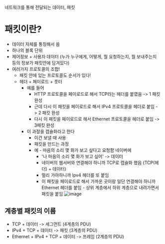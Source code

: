 네트워크를 통해 전달되는 데이터, 패킷
# 패킷이란?
- 데이터 자체를 통칭해서 씀
- 하나의 블록 단위 
- 제어정보 + 사용자 데이터 (누가 누구에게, 어떻게, 뭘 요청하는지, 뭘 보내주는지 등의 정보가 패킷안에 담겨있다) 
- 여러가지 프로토콜의 조합!
  - 패킷 안에 있는 프로토콜도 순서가 있다!
  - 헤더 + 페이로드 + 풋터 
    - 예를 들어
      - HTTP 프로토콜을 페이로드로 해서 TCP라는 헤더를 붙였음 -> 1 패킷 완성
      - 근데 다시 이 패킷을 페이로드로 해서 IPv4 프로토콜을 헤더로 붙임 - >  2 패킷 완성
      - 다시 이 패킷을 페이로드로 해서 Ethernet 프로토콜을 헤더로 붙임  -> 3패킷 완성 
    - 이 과정을 캡슐화라고 한다 
      -  이건 보낼 때 사용
      -  패킷을 만드는 과정 
        -  예 
          -  마음의 소리 몇 화가 보고 싶다고 요청함 네이버에
            - '나 마음의 소리 몇 화가 보고 싶어' -> 데이터 
            - 네이버의 웹서버와 연결해야 하니까 TCP로 캡슐화 했음 (TCP(헤더) + 데이터)
            - 멀리 가야하니까 Ipv4 헤더를 또 붙임 
            - 이 패킷을 페이로드로 해서 가까운 곳이랑 일단 연결해야 하니까 Ethernet 헤더를 붙임
          - 상위 계층에서 하위 계층으로 내려가면서 패킷을 붙임
          ![image](https://github.com/seulgi7/Book-Log/assets/107892937/5ea425b2-04b1-4e84-b9ad-b9ea8506de87)



## 계층별 패킷의 이름 
- TCP + 데이터 -> 세그먼트  (4계층의 PDU)
- IPv4 + TCP + 데이터 -> 패킷 (3계층의 PDU)
- Ethernet + IPv4 + TCP + 데이터 -> 프레임 (2계층의 PDU)
